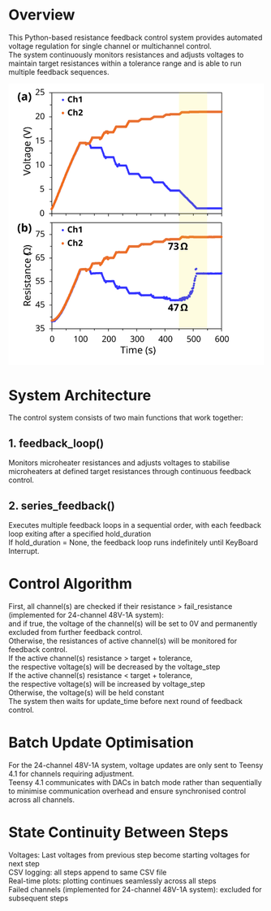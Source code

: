 # Overview
This Python-based resistance feedback control system provides automated voltage regulation for single channel or multichannel control. <br> 
The system continuously monitors resistances and adjusts voltages to maintain target resistances within a tolerance range and is able to run multiple feedback sequences. 

![Alt text](images/multisequence-control.svg)

# System Architecture
The control system consists of two main functions that work together:

## 1. feedback_loop()
Monitors microheater resistances and adjusts voltages to stabilise microheaters at defined target resistances through continuous feedback control.

## 2. series_feedback()
Executes multiple feedback loops in a sequential order, with each feedback loop exiting after a specified hold_duration <br>
If hold_duration = None, the feedback loop runs indefinitely until KeyBoard Interrupt.

# Control Algorithm
First, all channel(s) are checked if their resistance > fail_resistance (implemented for 24-channel 48V-1A system): <br> 
and if true, the voltage of the channel(s) will be set to 0V and permanently excluded from further feedback control. <br>
Otherwise, the resistances of active channel(s) will be monitored for feedback control. <br>
If the active channel(s) resistance > target + tolerance, <br>
the respective voltage(s) will be decreased by the voltage_step <br>
If the active channel(s) resistance < target + tolerance, <br>
the respective voltage(s) will be increased by voltage_step <br>
Otherwise, the voltage(s) will be held constant <br>
The system then waits for update_time before next round of feedback control.

# Batch Update Optimisation
For the 24-channel 48V-1A system, voltage updates are only sent to Teensy 4.1 for channels requiring adjustment. <br>
Teensy 4.1 communicates with DACs in batch mode rather than sequentially to minimise communication overhead and ensure synchronised control across all channels.

# State Continuity Between Steps
Voltages: Last voltages from previous step become starting voltages for next step <br>
CSV logging: all steps append to same CSV file <br>
Real-time plots: plotting continues seamlessly across all steps <br>
Failed channels (implemented for 24-channel 48V-1A system): excluded for subsequent steps
